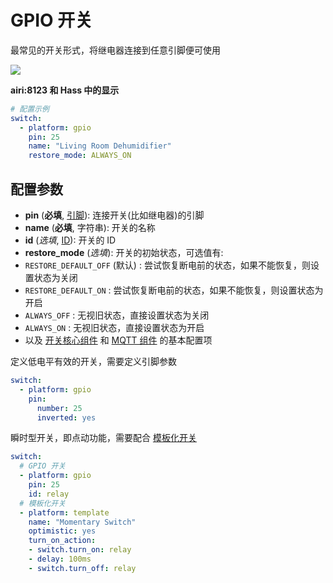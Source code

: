 # GPIO 开关


最常见的开关形式，将继电器连接到任意引脚便可使用




![](http://pic.airijia.com/doc/20190703103828.png)

**airi:8123 和 Hass 中的显示**







```yaml
# 配置示例
switch:
  - platform: gpio
    pin: 25
    name: "Living Room Dehumidifier"
    restore_mode: ALWAYS_ON
```

## 配置参数

- **pin** (**必填**, [引脚](esphome/guides/configuration-types#引脚)): 连接开关(比如继电器)的引脚
- **name** (**必填**, 字符串): 开关的名称
- **id** (*选填*, [ID](esphome/guides/configuration-types#id)): 开关的 ID
- **restore_mode** (*选填*): 开关的初始状态，可选值有:
 - `RESTORE_DEFAULT_OFF` (默认) : 尝试恢复断电前的状态，如果不能恢复，则设置状态为关闭
 - `RESTORE_DEFAULT_ON` : 尝试恢复断电前的状态，如果不能恢复，则设置状态为开启
 - `ALWAYS_OFF` : 无视旧状态，直接设置状态为关闭
 - `ALWAYS_ON` : 无视旧状态，直接设置状态为开启
- 以及 [开关核心组件](esphome/components/switch/) 和 [MQTT 组件](esphome/components/mqtt#MQTT-组件基本配置项) 的基本配置项



定义低电平有效的开关，需要定义引脚参数

```yaml
switch:
  - platform: gpio
    pin:
      number: 25
      inverted: yes
```



瞬时型开关，即点动功能，需要配合 [模板化开关](esphome/components/switch/template)



```yaml
switch:
  # GPIO 开关
  - platform: gpio
    pin: 25
    id: relay
  # 模板化开关
  - platform: template
    name: "Momentary Switch"
    optimistic: yes
    turn_on_action:
    - switch.turn_on: relay
    - delay: 100ms
    - switch.turn_off: relay
```


